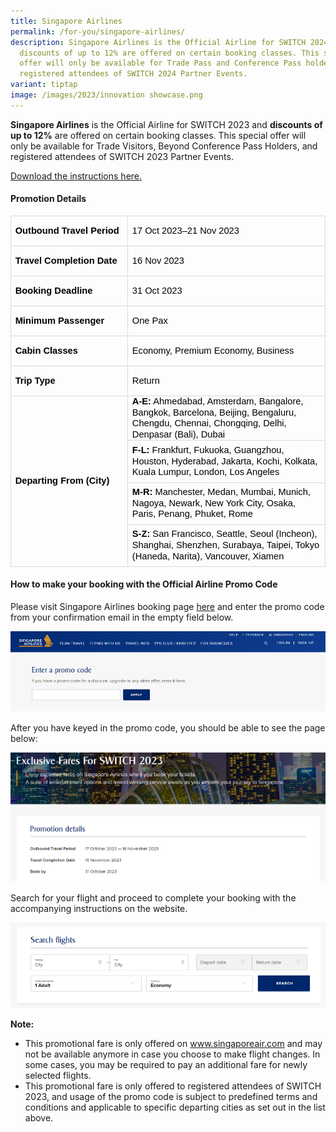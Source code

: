 ```yaml
---
title: Singapore Airlines
permalink: /for-you/singapore-airlines/
description: Singapore Airlines is the Official Airline for SWITCH 2024 and
  discounts of up to 12% are offered on certain booking classes. This special
  offer will only be available for Trade Pass and Conference Pass holders, and
  registered attendees of SWITCH 2024 Partner Events.
variant: tiptap
image: /images/2023/innovation showcase.png
---
```

**Singapore Airlines** is the Official Airline for SWITCH 2023 and **discounts of up to 12%** are offered on certain booking classes. This special offer will only be available for Trade Visitors, Beyond Conference Pass Holders, and registered attendees of SWITCH 2023 Partner Events.

[Download the instructions here.](/files/2023/switch_2023_official_airline_promotion.pdf)

#### Promotion Details

<div style="margin-left:0pt;" id="docs-internal-guid-ff1f5315-7fff-f027-22fd-d084ec506009" dir="ltr" align="center">
<table style="border:none;border-collapse:collapse;">
	<colgroup>
		<col width="240">
		<col width="441">
	</colgroup>
	<tbody>
		<tr style="height:36pt">
			<td style="border-left:solid #d9d9d9 1pt;border-right:solid #d9d9d9 1pt;border-bottom:solid #d9d9d9 1pt;border-top:solid #d9d9d9 1pt;vertical-align:middle;padding:0pt 5pt 0pt 5pt;overflow:hidden;overflow-wrap:break-word;">
			<p style="line-height:1.2;margin-top:0pt;margin-bottom:0pt;" dir="ltr"><strong style="background-color:transparent; color:#000000; font-family:arial,sans-serif; font-size:11pt; font-style:normal; font-variant:normal; font-weight:700; text-decoration:none; vertical-align:baseline; white-space:pre-wrap">Outbound Travel Period</strong></p>
			</td>
			<td style="border-left:solid #d9d9d9 1pt;border-right:solid #d9d9d9 1pt;border-bottom:solid #d9d9d9 1pt;border-top:solid #d9d9d9 1pt;vertical-align:middle;padding:0pt 5pt 0pt 5pt;overflow:hidden;overflow-wrap:break-word;">
			<p style="line-height:1.2;margin-top:0pt;margin-bottom:0pt;" dir="ltr"><span style="background-color:transparent; color:#000000; font-family:arial,sans-serif; font-size:11pt; font-style:normal; font-variant:normal; font-weight:400; text-decoration:none; vertical-align:baseline; white-space:pre-wrap">17 Oct 2023–21 Nov 2023</span></p>
			</td>
		</tr>
		<tr style="height:36pt">
			<td style="border-left:solid #d9d9d9 1pt;border-right:solid #d9d9d9 1pt;border-bottom:solid #d9d9d9 1pt;border-top:solid #d9d9d9 1pt;vertical-align:middle;padding:0pt 5pt 0pt 5pt;overflow:hidden;overflow-wrap:break-word;">
			<p style="line-height:1.2;margin-top:0pt;margin-bottom:0pt;" dir="ltr"><strong style="background-color:transparent; color:#000000; font-family:arial,sans-serif; font-size:11pt; font-style:normal; font-variant:normal; font-weight:700; text-decoration:none; vertical-align:baseline; white-space:pre-wrap">Travel Completion Date</strong></p>
			</td>
			<td style="border-left:solid #d9d9d9 1pt;border-right:solid #d9d9d9 1pt;border-bottom:solid #d9d9d9 1pt;border-top:solid #d9d9d9 1pt;vertical-align:middle;padding:0pt 5pt 0pt 5pt;overflow:hidden;overflow-wrap:break-word;">
			<p style="line-height:1.2;margin-top:0pt;margin-bottom:0pt;" dir="ltr"><span style="background-color:transparent; color:#000000; font-family:arial,sans-serif; font-size:11pt; font-style:normal; font-variant:normal; font-weight:400; text-decoration:none; vertical-align:baseline; white-space:pre-wrap">16 Nov 2023</span></p>
			</td>
		</tr>
		<tr style="height:36pt">
			<td style="border-left:solid #d9d9d9 1pt;border-right:solid #d9d9d9 1pt;border-bottom:solid #d9d9d9 1pt;border-top:solid #d9d9d9 1pt;vertical-align:middle;padding:0pt 5pt 0pt 5pt;overflow:hidden;overflow-wrap:break-word;">
			<p style="line-height:1.2;margin-top:0pt;margin-bottom:0pt;" dir="ltr"><strong style="background-color:transparent; color:#000000; font-family:arial,sans-serif; font-size:11pt; font-style:normal; font-variant:normal; font-weight:700; text-decoration:none; vertical-align:baseline; white-space:pre-wrap">Booking Deadline</strong></p>
			</td>
			<td style="border-left:solid #d9d9d9 1pt;border-right:solid #d9d9d9 1pt;border-bottom:solid #d9d9d9 1pt;border-top:solid #d9d9d9 1pt;vertical-align:middle;padding:0pt 5pt 0pt 5pt;overflow:hidden;overflow-wrap:break-word;">
			<p style="line-height:1.2;margin-top:0pt;margin-bottom:0pt;" dir="ltr"><span style="background-color:transparent; color:#000000; font-family:arial,sans-serif; font-size:11pt; font-style:normal; font-variant:normal; font-weight:400; text-decoration:none; vertical-align:baseline; white-space:pre-wrap">31 Oct 2023</span></p>
			</td>
		</tr>
		<tr style="height:36pt">
			<td style="border-left:solid #d9d9d9 1pt;border-right:solid #d9d9d9 1pt;border-bottom:solid #d9d9d9 1pt;border-top:solid #d9d9d9 1pt;vertical-align:middle;padding:0pt 5pt 0pt 5pt;overflow:hidden;overflow-wrap:break-word;">
			<p style="line-height:1.2;margin-top:0pt;margin-bottom:0pt;" dir="ltr"><strong style="background-color:transparent; color:#000000; font-family:arial,sans-serif; font-size:11pt; font-style:normal; font-variant:normal; font-weight:700; text-decoration:none; vertical-align:baseline; white-space:pre-wrap">Minimum Passenger</strong></p>
			</td>
			<td style="border-left:solid #d9d9d9 1pt;border-right:solid #d9d9d9 1pt;border-bottom:solid #d9d9d9 1pt;border-top:solid #d9d9d9 1pt;vertical-align:middle;padding:0pt 5pt 0pt 5pt;overflow:hidden;overflow-wrap:break-word;">
			<p style="line-height:1.2;margin-top:0pt;margin-bottom:0pt;" dir="ltr"><span style="background-color:transparent; color:#000000; font-family:arial,sans-serif; font-size:11pt; font-style:normal; font-variant:normal; font-weight:400; text-decoration:none; vertical-align:baseline; white-space:pre-wrap">One Pax</span></p>
			</td>
		</tr>
		<tr style="height:36pt">
			<td style="border-left:solid #d9d9d9 1pt;border-right:solid #d9d9d9 1pt;border-bottom:solid #d9d9d9 1pt;border-top:solid #d9d9d9 1pt;vertical-align:middle;padding:0pt 5pt 0pt 5pt;overflow:hidden;overflow-wrap:break-word;">
			<p style="line-height:1.2;margin-top:0pt;margin-bottom:0pt;" dir="ltr"><strong style="background-color:transparent; color:#000000; font-family:arial,sans-serif; font-size:11pt; font-style:normal; font-variant:normal; font-weight:700; text-decoration:none; vertical-align:baseline; white-space:pre-wrap">Cabin Classes</strong></p>
			</td>
			<td style="border-left:solid #d9d9d9 1pt;border-right:solid #d9d9d9 1pt;border-bottom:solid #d9d9d9 1pt;border-top:solid #d9d9d9 1pt;vertical-align:middle;padding:0pt 5pt 0pt 5pt;overflow:hidden;overflow-wrap:break-word;">
			<p style="line-height:1.2;margin-top:0pt;margin-bottom:0pt;" dir="ltr"><span style="background-color:transparent; color:#000000; font-family:arial,sans-serif; font-size:11pt; font-style:normal; font-variant:normal; font-weight:400; text-decoration:none; vertical-align:baseline; white-space:pre-wrap">Economy, Premium Economy, Business</span></p>
			</td>
		</tr>
		<tr style="height:36pt">
			<td style="border-left:solid #d9d9d9 1pt;border-right:solid #d9d9d9 1pt;border-bottom:solid #d9d9d9 1pt;border-top:solid #d9d9d9 1pt;vertical-align:middle;padding:0pt 5pt 0pt 5pt;overflow:hidden;overflow-wrap:break-word;">
			<p style="line-height:1.2;margin-top:0pt;margin-bottom:0pt;" dir="ltr"><strong style="background-color:transparent; color:#000000; font-family:arial,sans-serif; font-size:11pt; font-style:normal; font-variant:normal; font-weight:700; text-decoration:none; vertical-align:baseline; white-space:pre-wrap">Trip Type</strong></p>
			</td>
			<td style="border-left:solid #d9d9d9 1pt;border-right:solid #d9d9d9 1pt;border-bottom:solid #d9d9d9 1pt;border-top:solid #d9d9d9 1pt;vertical-align:middle;padding:0pt 5pt 0pt 5pt;overflow:hidden;overflow-wrap:break-word;">
			<p style="line-height:1.2;margin-top:0pt;margin-bottom:0pt;" dir="ltr"><span style="background-color:transparent; color:#000000; font-family:arial,sans-serif; font-size:11pt; font-style:normal; font-variant:normal; font-weight:400; text-decoration:none; vertical-align:baseline; white-space:pre-wrap">Return</span></p>
			</td>
		</tr>
		<tr style="height:50.4pt">
			<td style="border-left:solid #d9d9d9 1pt;border-right:solid #d9d9d9 1pt;border-bottom:solid #d9d9d9 1pt;border-top:solid #d9d9d9 1pt;vertical-align:middle;padding:0pt 5pt 0pt 5pt;overflow:hidden;overflow-wrap:break-word;" rowspan="4">
			<p style="line-height:1.2;margin-top:0pt;margin-bottom:0pt;" dir="ltr"><strong style="background-color:transparent; color:#000000; font-family:arial,sans-serif; font-size:11pt; font-style:normal; font-variant:normal; font-weight:700; text-decoration:none; vertical-align:baseline; white-space:pre-wrap">Departing From (City)</strong></p>
			</td>
			<td style="border-left:solid #d9d9d9 1pt;border-right:solid #d9d9d9 1pt;border-bottom:solid #d9d9d9 1pt;border-top:solid #d9d9d9 1pt;vertical-align:middle;padding:0pt 5pt 0pt 5pt;overflow:hidden;overflow-wrap:break-word;">
			<p style="line-height:1.2;margin-top:0pt;margin-bottom:0pt;" dir="ltr"><strong style="background-color:transparent; color:#000000; font-family:arial,sans-serif; font-size:11pt; font-style:normal; font-variant:normal; font-weight:700; text-decoration:none; vertical-align:baseline; white-space:pre-wrap">A-E:</strong><span style="background-color:transparent; color:#000000; font-family:arial,sans-serif; font-size:11pt; font-style:normal; font-variant:normal; font-weight:400; text-decoration:none; vertical-align:baseline; white-space:pre-wrap"> Ahmedabad, Amsterdam, Bangalore, Bangkok, Barcelona, Beijing, Bengaluru, Chengdu, Chennai, Chongqing, Delhi, Denpasar (Bali), Dubai</span></p>
			</td>
		</tr>
		<tr style="height:50.4pt">
			<td style="border-left:solid #d9d9d9 1pt;border-right:solid #d9d9d9 1pt;border-bottom:solid #d9d9d9 1pt;border-top:solid #d9d9d9 1pt;vertical-align:middle;padding:0pt 5pt 0pt 5pt;overflow:hidden;overflow-wrap:break-word;">
			<p style="line-height:1.2;margin-top:0pt;margin-bottom:0pt;" dir="ltr"><strong style="background-color:transparent; color:#000000; font-family:arial,sans-serif; font-size:11pt; font-style:normal; font-variant:normal; font-weight:700; text-decoration:none; vertical-align:baseline; white-space:pre-wrap">F-L:</strong><span style="background-color:transparent; color:#000000; font-family:arial,sans-serif; font-size:11pt; font-style:normal; font-variant:normal; font-weight:400; text-decoration:none; vertical-align:baseline; white-space:pre-wrap"> Frankfurt, Fukuoka, Guangzhou, Houston, Hyderabad, Jakarta, Kochi, Kolkata, Kuala Lumpur, London, Los Angeles</span></p>
			</td>
		</tr>
		<tr style="height:50.4pt">
			<td style="border-left:solid #d9d9d9 1pt;border-right:solid #d9d9d9 1pt;border-bottom:solid #d9d9d9 1pt;border-top:solid #d9d9d9 1pt;vertical-align:middle;padding:0pt 5pt 0pt 5pt;overflow:hidden;overflow-wrap:break-word;">
			<p style="line-height:1.2;margin-top:0pt;margin-bottom:0pt;" dir="ltr"><strong style="background-color:transparent; color:#000000; font-family:arial,sans-serif; font-size:11pt; font-style:normal; font-variant:normal; font-weight:700; text-decoration:none; vertical-align:baseline; white-space:pre-wrap">M-R:</strong><span style="background-color:transparent; color:#000000; font-family:arial,sans-serif; font-size:11pt; font-style:normal; font-variant:normal; font-weight:400; text-decoration:none; vertical-align:baseline; white-space:pre-wrap"> Manchester, Medan, Mumbai, Munich, Nagoya, Newark, New York City, Osaka, Paris, Penang, Phuket, Rome</span></p>
			</td>
		</tr>
		<tr style="height:50.4pt">
			<td style="border-left:solid #d9d9d9 1pt;border-right:solid #d9d9d9 1pt;border-bottom:solid #d9d9d9 1pt;border-top:solid #d9d9d9 1pt;vertical-align:middle;padding:0pt 5pt 0pt 5pt;overflow:hidden;overflow-wrap:break-word;">
			<p style="line-height:1.2;margin-top:0pt;margin-bottom:0pt;" dir="ltr"><strong style="background-color:transparent; color:#000000; font-family:arial,sans-serif; font-size:11pt; font-style:normal; font-variant:normal; font-weight:700; text-decoration:none; vertical-align:baseline; white-space:pre-wrap">S-Z:</strong><span style="background-color:transparent; color:#000000; font-family:arial,sans-serif; font-size:11pt; font-style:normal; font-variant:normal; font-weight:400; text-decoration:none; vertical-align:baseline; white-space:pre-wrap"> San Francisco, Seattle, Seoul (Incheon), Shanghai, Shenzhen, Surabaya, Taipei, Tokyo (Haneda, Narita), Vancouver, Xiamen</span></p>
			</td>
		</tr>
	</tbody>
</table>
</div>

	
#### 	 How to make your booking with the Official Airline Promo Code

Please visit Singapore Airlines booking page [here](https://www.singaporeair.com/en_UK/promocode/) and enter the promo code from your confirmation email in the empty field below.

![SWITCH 2023 Official Airline Promotion: Singapore Airlines (SQ)](/images/2023/promotion_sq_promo_guide_1.png)

After you have keyed in the promo code, you should be able to see the page below:

![SWITCH 2023 Official Airline Promotion: Singapore Airlines (SQ)](/images/2023/promotion_sq_promo_guide_2.png)

Search for your flight and proceed to complete your booking with the accompanying instructions on the website.

![SWITCH 2023 Official Airline Promotion: Singapore Airlines (SQ)](/images/2023/promotion_sq_promo_guide_3.png)

**Note:**
* This promotional fare is only offered on www.singaporeair.com and may not be available anymore in case you choose to make flight changes. In some cases, you may be required to pay an additional fare for newly selected flights.
* This promotional fare is only offered to registered attendees of SWITCH 2023, and usage of the promo code is subject to predefined terms and conditions and applicable to specific departing cities as set out in the list above.